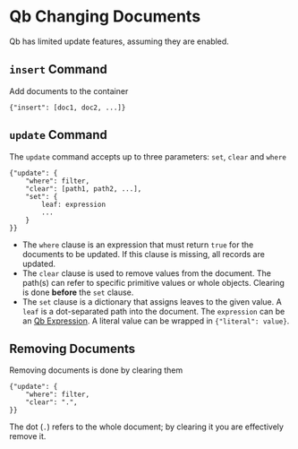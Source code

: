 Qb Changing Documents  
=====================

Qb has limited update features, assuming they are enabled.


`insert` Command
----------------

Add documents to the container

	{"insert": [doc1, doc2, ...]}


`update` Command
----------------

The `update` command accepts up to three parameters: `set`, `clear` and `where`

	{"update": {
		"where": filter,
		"clear": [path1, path2, ...],
		"set": {
			leaf: expression
			...
		}
	}}

* The `where` clause is an expression that must return `true` for the documents to be updated.  If this clause is missing, all records are updated.
* The `clear` clause is used to remove values from the document.  The path(s) can refer to specific primitive values or whole objects.  Clearing is done **before** the `set` clause.
* The `set` clause is a dictionary that assigns leaves to the given value.  A `leaf` is a dot-separated path into the document.  The `expression` can be an [Qb Expression](Qb_Expressions.md).  A literal value can be wrapped in `{"literal": value}`.


Removing Documents
------------------

Removing documents is done by clearing them

	{"update": {
		"where": filter,
		"clear": ".",
	}}

The dot (`.`) refers to the whole document; by clearing it you are effectively remove it.


